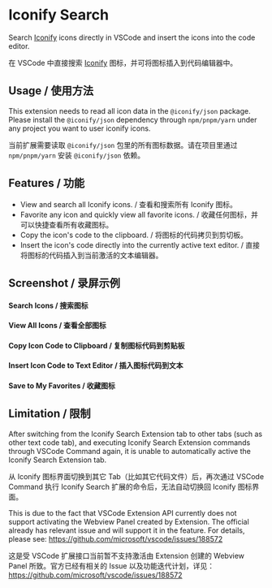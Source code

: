 # Iconify Search

Search [Iconify](https://icon-sets.iconify.design/) icons directly in VSCode and insert the icons into the code editor.

在 VSCode 中直接搜索 [Iconify](https://icon-sets.iconify.design/) 图标，并可将图标插入到代码编辑器中。

## Usage / 使用方法

This extension needs to read all icon data in the `@iconify/json` package. Please install the `@iconify/json` dependency through `npm/pnpm/yarn` under any project you want to user iconify icons.

当前扩展需要读取 `@iconify/json` 包里的所有图标数据。请在项目里通过 `npm/pnpm/yarn` 安装 `@iconify/json` 依赖。

## Features / 功能

* View and search all Iconify icons. / 查看和搜索所有 Iconify 图标。
* Favorite any icon and quickly view all favorite icons. / 收藏任何图标，并可以快捷查看所有收藏图标。
* Copy the icon's code to the clipboard. / 将图标的代码拷贝到剪切板。
* Insert the icon's code directly into the currently active text editor. / 直接将图标的代码插入到当前激活的文本编辑器。


## Screenshot / 录屏示例

#### Search Icons / 搜索图标

#### View All Icons / 查看全部图标

#### Copy Icon Code to Clipboard / 复制图标代码到剪贴板

#### Insert Icon Code to Text Editor / 插入图标代码到文本

#### Save to My Favorites / 收藏图标

## Limitation / 限制

After switching from the Iconify Search Extension tab to other tabs (such as other text code tab), and executing Iconify Search Extension commands through VSCode Command again, it is unable to automatically active the Iconify Search Extension tab.

从 Iconify 图标界面切换到其它 Tab（比如其它代码文件）后，再次通过 VSCode Command 执行 Iconify Search 扩展的命令后，无法自动切换回 Iconify 图标界面。

This is due to the fact that VSCode Extension API currently does not support activating the Webview Panel created by Extension. The official already has relevant issue and will support it in the feature. For details, please see: https://github.com/microsoft/vscode/issues/188572

这是受 VSCode 扩展接口当前暂不支持激活由 Extension 创建的 Webview Panel 所致。官方已经有相关的 Issue 以及功能迭代计划，详见：https://github.com/microsoft/vscode/issues/188572
